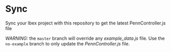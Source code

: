 # Sync
Sync your Ibex project with this repository to get the latest PennController.js file

*WARNING:* the `master` branch will override any *example_data.js* file. Use the `no-example` branch to only update the *PennController.js* file.